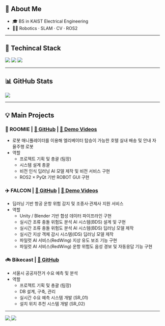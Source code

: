 <!-- About -->
## 👋 About Me
- 🎓 BS in KAIST Electrical Engineering
- 👨‍💻 Robotics · SLAM · CV · ROS2
---

## 🚀 Techincal Stack
<p align="left">
  <img src="https://img.shields.io/badge/ROS2-22314E?style=for-the-badge&logo=ros&logoColor=white"/>
  <img src="https://img.shields.io/badge/Python-3776AB?style=for-the-badge&logo=python&logoColor=white"/>
  <img src="https://img.shields.io/badge/C++-00599C?style=for-the-badge&logo=cplusplus&logoColor=white"/>
</p>

---

## 📊 GitHub Stats
<p align="left">
  <img src="https://github-readme-stats.vercel.app/api?username=jinhyuk2me&show_icons=true&theme=tokyonight"/>
</p>

---

## 💡 Main Projects

### 🏨 **ROOMIE** | [🔗 GitHub](https://github.com/jinhyuk2me/Roomie) | [🎥 Demo Videos](https://www.youtube.com/playlist?list=PLeVDEKHes6sHO5c1vp_Hu00HwNrdS69pk)
- 로봇 매니퓰레이터를 이용해 엘리베이터 탑승이 가능한 호텔 실내 배송 및 안내 자율주행 로봇
- 역할
  - 프로젝트 기획 및 총괄 (팀장)
  - 시스템 설계 총괄
  - 비전 인식 딥러닝 AI 모델 제작 및 비전 서비스 구현
  - ROS2 × PyQt 기반 ROBOT GUI 구현
  
### ✈️ **FALCON** | [🔗 GitHub](https://github.com/jinhyuk2me/FALCON) | [🎥 Demo Videos](https://www.youtube.com/playlist?list=PLCGG9KRfKwMmQqXvp43pChNMyyLSyjHp9)
- 딥러닝 기반 항공 운항 위험 감지 및 조종사·관제사 지원 서비스
- 역할
  - Unity / Blender 기반 합성 데이터 파이프라인 구현
  - 실시간 조류 충돌 위험도 분석 AI 시스템(BDS) 설계 및 구현
  - 실시간 조류 충돌 위험도 분석 AI 시스템(BDS) 딥러닝 모델 제작
  - 실시간 지상 객체 감시 시스템(IDS) 딥러닝 모델 제작
  - 파일럿 AI 서비스(RedWing) 지상 유도 보조 기능 구현
  - 파일럿 AI 서비스(RedWing) 운항 위험도 음성 경보 및 자동응답 기능 구현
 
### 🚲 **Bikecast** | [🔗 GitHub](https://github.com/jinhyuk2me/Bikecast)
- 서울시 공공자전거 수요 예측 및 분석
- 역할
  - 프로젝트 기획 및 총괄 (팀장)
  - DB 설계, 구축, 관리
  - 실시간 수요 예측 시스템 개발 (SR_01)
  - 설치 위치 추천 시스템 개발 (SR_02)

---

<p align="left">
  <a href="mailto:jinhyuk2me@gmail.com">
    <img src="https://img.shields.io/badge/Email-D14836?style=for-the-badge&logo=gmail&logoColor=white"/>
  </a>
  <a href="https://www.youtube.com/@motivated-robot-engineer">
    <img src="https://img.shields.io/badge/YouTube-FF0000?style=for-the-badge&logo=youtube&logoColor=white"/>
  </a>
</p>
